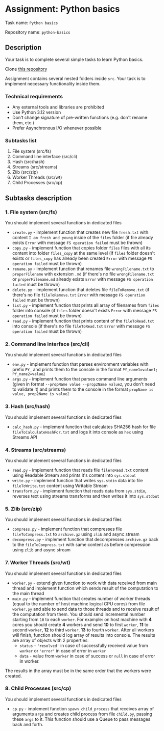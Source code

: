 # Assignment: Python basics

Task name: `Python basics`

Repository name: `python-basics`

## Description

Your task is to complete several simple tasks to learn Python basics.

Clone [this repository](https://github.com/shopot/python-basics)

Assignment contains several nested folders inside `src`. Your task is to implement necessary functionality inside them.

### Technical requirements

- Any external tools and libraries are prohibited
- Use Python 3.12 version
- Don't change signature of pre-written functions (e.g. don't rename them, etc.)
- Prefer Asynchronous I/O whenever possible

### Subtasks list

1. File system (src/fs)
2. Command line interface (src/cli)
3. Hash (src/hash)
4. Streams (src/streams)
5. Zlib (src/zip)
6. Worker Threads (src/wt)
7. Child Processes (src/cp)

## Subtasks description

### 1. File system (src/fs)

You should implement several functions in dedicated files

- `create.py` - implement function that creates new file `fresh.txt` with content `I am fresh and young` inside of the `files` folder (if file already exists `Error` with message `FS operation failed` must be thrown)
- `copy.py` - implement function that copies folder `files` files with all its content into folder `files_copy` at the same level (if `files` folder doesn't exists or `files_copy` has already been created `Error` with message `FS operation failed` must be thrown)
- `rename.py` - implement function that renames file `wrongFilename.txt` to `properFilename` with extension `.md` (if there's no file `wrongFilename.txt` or `properFilename.md` already exists `Error` with message `FS operation failed` must be thrown)
- `delete.py` - implement function that deletes file `fileToRemove.txt` (if there's no file `fileToRemove.txt` `Error` with message `FS operation failed` must be thrown)
- `list.py` - implement function that prints all array of filenames from `files` folder into console (if `files` folder doesn't exists `Error` with message `FS operation failed` must be thrown)
- `read.py` - implement function that prints content of the `fileToRead.txt` into console (if there's no file `fileToRead.txt` `Error` with message `FS operation failed` must be thrown)

### 2. Command line interface (src/cli)

You should implement several functions in dedicated files

- `env.py` - implement function that parses environment variables with prefix `PY_` and prints them to the console in the format `PY_name1=value1; PY_name2=value2`
- `args.py` - implement function that parses command line arguments (given in format `--propName value --prop2Name value2`, you don't need to validate it) and prints them to the console in the format `propName is value, prop2Name is value2`

### 3. Hash (src/hash)

You should implement several functions in dedicated files

- `calc_hash.py` - implement function that calculates SHA256 hash for file `fileToCalculateHashFor.txt` and logs it into console as `hex` using Streams API

### 4. Streams (src/streams)

You should implement several functions in dedicated files

- `read.py` - implement function that reads file `fileToRead.txt` content using Readable Stream and prints it's content into `sys.stdout`
- `write.py` - implement function that writes `sys.stdin` data into file `fileToWrite.txt` content using Writable Stream
- `transform.py` - implement function that reads data from `sys.stdin`, reverses text using streams transforms and then writes it into `sys.stdout`

### 5. Zlib (src/zip)

You should implement several functions in dedicated files

- `compress.py` - implement function that compresses file `fileToCompress.txt` to `archive.gz` using `zlib` and async stream
- `decompress.py` - implement function that decompresses `archive.gz` back to the `fileToCompress.txt` with same content as before compression using `zlib` and async stream

### 7. Worker Threads (src/wt)

You should implement several functions in dedicated files

- `worker.py` - extend given function to work with data received from main thread and implement function which sends result of the computation to the main thread
- `main.py` - implement function that creates number of worker threads (equal to the number of host machine logical CPU cores) from file `worker.py` and able to send data to those threads and to receive result of the computation from them. You should send incremental number starting from `10` to each `worker`. For example: on host machine with **4** cores you should create **4** workers and send **10** to first `worker`, **11** to second `worker`, **12** to third `worker`, **13** to fourth `worker`. After all workers will finish, function should log array of results into console. The results are array of objects with 2 properties:
  - `status` - `'resolved'` in case of successfully received value from `worker` or `'error'` in case of error in `worker`
  - `data` - value from `worker` in case of success or `null` in case of error in worker.

The results in the array must be in the same order that the workers were created.

### 8. Child Processes (src/cp)

You should implement several functions in dedicated files

- `cp.py` - implement function `spawn_child_process` that receives array of arguments `args` and creates child process from file `child.py`, passing these `args` to it. This function should use a Queue to pass messages back and forth.
